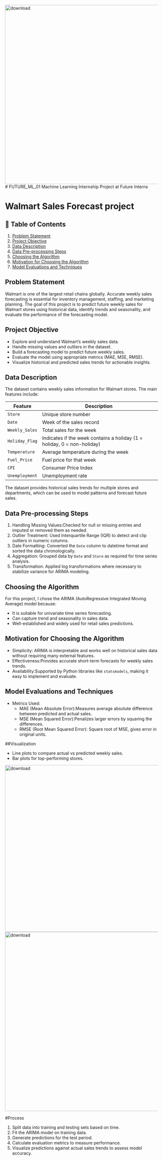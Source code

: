 <img width="1389" height="590" alt="download" src="https://github.com/user-attachments/assets/672172a3-63eb-400c-ae27-01d4775c4756" /># FUTURE_ML_01
Machine Learning Internship Project at Future Interns
# Walmart Sales Forecast project

## 📑 Table of Contents
1. [Problem Statement](#problem-statement)  
2. [Project Objective](#project-objective)  
3. [Data Description](#data-description)  
4. [Data Pre-processing Steps](#data-pre-processing-steps)  
5. [Choosing the Algorithm](#choosing-the-algorithm)  
6. [Motivation for Choosing the Algorithm](#motivation-for-choosing-the-algorithm)  
7. [Model Evaluations and Techniques](#model-evaluations-and-techniques)  

## Problem Statement
Walmart is one of the largest retail chains globally. Accurate weekly sales forecasting is essential for inventory management, staffing, and marketing planning. The goal of this project is to predict future weekly sales for Walmart stores using historical data, identify trends and seasonality, and evaluate the performance of the forecasting model.

## Project Objective
- Explore and understand Walmart’s weekly sales data.  
- Handle missing values and outliers in the dataset.  
- Build a forecasting model to predict future weekly sales.  
- Evaluate the model using appropriate metrics (MAE, MSE, RMSE).  
- Visualize historical and predicted sales trends for actionable insights.  

## Data Description
The dataset contains weekly sales information for Walmart stores. The main features include:

| Feature          | Description |
|-----------------|-------------|
| `Store`         | Unique store number |
| `Date`          | Week of the sales record |
| `Weekly_Sales`  | Total sales for the week |
| `Holiday_Flag`  | Indicates if the week contains a holiday (1 = holiday, 0 = non-holiday) |
| `Temperature`   | Average temperature during the week |
| `Fuel_Price`    | Fuel price for that week |
| `CPI`           | Consumer Price Index |
| `Unemployment`  | Unemployment rate |

The dataset provides historical sales trends for multiple stores and departments, which can be used to model patterns and forecast future sales.

## Data Pre-processing Steps
1. Handling Missing Values:Checked for null or missing entries and imputed or removed them as needed.  
2. Outlier Treatment: Used Interquartile Range (IQR) to detect and clip outliers in numeric columns.  
3. Date Formatting: Converted the `Date` column to datetime format and sorted the data chronologically.  
4. Aggregation: Grouped data by `Date` and `Store` as required for time series analysis.  
5. Transformation: Applied log transformations where necessary to stabilize variance for ARIMA modeling.  

## Choosing the Algorithm
For this project, I chose the ARIMA (AutoRegressive Integrated Moving Average) model because:  
- It is suitable for univariate time series forecasting.  
- Can capture trend and seasonality in sales data.  
- Well-established and widely used for retail sales predictions.  


## Motivation for Choosing the Algorithm
- Simplicity: ARIMA is interpretable and works well on historical sales data without requiring many external features.  
- Effectiveness:Provides accurate short-term forecasts for weekly sales trends.  
- Availability:Supported by Python libraries like `statsmodels`, making it easy to implement and evaluate.  

## Model Evaluations and Techniques
- Metrics Used:
  - MAE (Mean Absolute Error):Measures average absolute difference between predicted and actual sales.  
  - MSE (Mean Squared Error):Penalizes larger errors by squaring the differences.  
  - RMSE (Root Mean Squared Error): Square root of MSE, gives error in original units.  

  
 ##Visualization
  - Line plots to compare actual vs predicted weekly sales.  
  - Bar plots for top-performing stores.
<img width="1166" height="549" alt="download" src="https://github.com/user-attachments/assets/aa8e767f-3260-4849-a348-424d386747df" />
<img width="1389" height="590" alt="download" src="https://github.com/user-attachments/assets/1c5b84ce-41e4-491c-ab29-f18dab8318ca" />


  #Process
  1. Split data into training and testing sets based on time.  
  2. Fit the ARIMA model on training data.  
  3. Generate predictions for the test period.  
  4. Calculate evaluation metrics to measure performance.  
  5. Visualize predictions against actual sales trends to assess model accuracy.  

